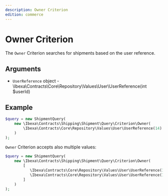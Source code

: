 ```yaml
---
description: Owner Criterion
edition: commerce
---
```


# Owner Criterion

The `Owner` Criterion searches for shipments based on the user reference.

## Arguments

- `UserReference` object - \Ibexa\Contracts\Core\Repository\Values\User\UserReference(int $userId)

## Example

``` php
$query = new ShipmentQuery(
    new \Ibexa\Contracts\Shipping\Shipment\Query\Criterion\Owner(
        \Ibexa\Contracts\Core\Repository\Values\User\UserReference(14)
    )
);
```

`Owner` Criterion accepts also multiple values:

``` php
$query = new ShipmentQuery(
    new \Ibexa\Contracts\Shipping\Shipment\Query\Criterion\Owner(
        [
           \Ibexa\Contracts\Core\Repository\Values\User\UserReference(14),
           \Ibexa\Contracts\Core\Repository\Values\User\UserReference(123),
        ]
    )
);
```